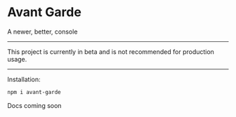 # Avant Garde

A newer, better, console

---

This project is currently in beta and is not recommended for production usage.

---

Installation:

```bash
npm i avant-garde
```

Docs coming soon
